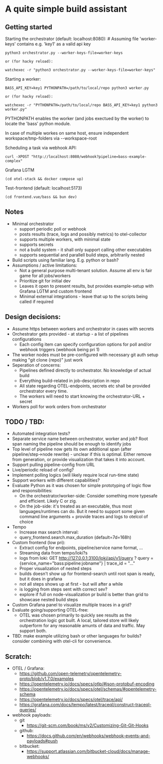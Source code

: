 A quite simple build assistant
===

Getting started
---

Starting the orchestrator (default: localhost:8080):
    # Assuming file 'worker-keys' contains e.g. 'key1' as a valid api key

    python3 orchestrator.py --worker-keys-file=worker-keys

    or (for hacky reload):

    watchexec -r "python3 orchestrator.py --worker-keys-file=worker-keys"

Starting a worker:


    BASS_API_KEY=key1 PYTHONPATH=/path/to/local/repo python3 worker.py 

    or (for hacky reload):

    watchexec -r "PYTHONPATH=/path/to/local/repo BASS_API_KEY=key1 python3 worker.py"

PYTHONPATH enables the worker (and jobs exectued by the worker) to locate the 'bass' python module.

In case of multiple workes on same host, ensure independent workspace/tmp-folders via --workspace-root

Scheduling a task via webhook API:

    curl -XPOST "http://localhost:8080/webhook?pipeline=bass-example-complex"

Grafana LGTM

    (cd otel-stack && docker compose up)

Test-frontend (default: localhost:5173)

    (cd frontend.vue/bass && bun dev)

Notes
---

* Minimal orchestrator
    * support periodic poll or webhook
    * posts results (trace, logs and possibly metrics) to otel-collector
    * supports multiple workers, with minimal state
    * supports secrets
    * not a build system - it shall only support calling other executables
    * supports sequential and parallell build steps, arbitrarily nested
* Build scripts using familiar lang. E.g. python or bash?
* Assumptions / active limitations:
    * Not a general purpose multi-tenant solution. Assume all env is fair game for all jobs/workers
    * Prioritize git for initial dev
    * Leaves it open to present results, but provides example-setup with Grafana LGTM and custom frontend
    * Minimal external integrations - leave that up to the scripts being called if required

Design decisions:
---
* Assume https between workers and orchestrator in cases with secrets
* Orchestrator gets provided - at startup - a list of pipelines configurations
    * Each config item can specify configuration options for poll and/or webhook triggers (webhook being pri 1)
* The worker nodes must be pre-configured with necessary git auth setup making "git clone {repo}" just work
* Seperation of concerns:
    * Pipelines defined directly to orchestrator. No knowledge of actual build
    * Everything build-related in job-description in repo
    * All state regarding OTEL-endpoints, secrets etc shall be provided orchestrator every time.
    * The workers will need to start knowing the orchestrator-URL + secret
* Workers poll for work orders from orchestrator


TODO / TBD:
---
* Automated integration tests?
* Separate service name between orchestrator, worker and job? Root span naming the pipeline should be enough to identify jobs
* Top level of pipeline now gets its own additional span (after pipeline/step->node rewrite) - unclear if this is optimal. Either remove from generation, or provide visualization that takes it into account. 
* Support pulling pipeline-config from URL
* Live/periodic reload of config?
* Implement polling logics (will likely require local run-time state)
* Support workers with different capabilities?
* Evaluate Python as it was chosen for simple prototyping of logic flow and responsibilities:
    * On the orchestrator/worker-side: Consider something more typesafe and efficient. Likely C or zig.
    * On the job-side: it's treated as an executable, thus most languages/runtimes can do. But it need to support some given command line arguments + provide traces and logs to otelcol of choice
* Tempo
    * Increase max search interval:
    * query_frontend.search.max_duration (default=7d=168h)
* Custom frontend (low pri):
    * Extract config for endpoints, pipeline/service name format, ...
    * Streaming data from tempo/loki?s
    * logs from loki: GET http://127.0.0.1:3100/loki/api/v1/query ?
        query = {service_name="bass:pipeline:jobname"} | trace_id = "..."
    * Proper visualization of nested steps
    * builds doesn't show up for frontend-search until root span is ready, but it does in grafana
    * not all steps shows up at first - but will after a while
    * is logging from steps sent with correct sev?
    * explore if full on node-visualization pr build is better than grid to showcase nested build steps
* Custom Grafana panel to visualize multiple traces in a grid?
* Evaluate going/supporting OTEL-free:
    * OTEL was chosen primarily to quickly see results as the orchestration logic got built. A local, tailored store will likely outperform for any reasonable amunts of data and traffic. May support both.
* TBD: make example utilizing bash or other languages for builds? consider combining with otel-cli for convenience.

Scratch:
----

* OTEL / Grafana:
    * https://github.com/open-telemetry/opentelemetry-proto/blob/v1.7.0/examples
    * https://opentelemetry.io/docs/specs/otlp/#json-protobuf-encoding
    * https://opentelemetry.io/docs/specs/otel/schemas/#opentelemetry-schema
    * https://opentelemetry.io/docs/specs/otel/trace/api/
    * https://grafana.com/docs/tempo/latest/traceql/construct-traceql-queries/
* webhook payloads:
    * git
        * https://git-scm.com/book/ms/v2/Customizing-Git-Git-Hooks
    * github:
        * https://docs.github.com/en/webhooks/webhook-events-and-payloads#push
    * bitbucket:
        * https://support.atlassian.com/bitbucket-cloud/docs/manage-webhooks/
